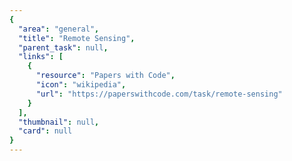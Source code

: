 ```yaml
---
{
  "area": "general",
  "title": "Remote Sensing",
  "parent_task": null,
  "links": [
    {
      "resource": "Papers with Code",
      "icon": "wikipedia",
      "url": "https://paperswithcode.com/task/remote-sensing"
    }
  ],
  "thumbnail": null,
  "card": null
}
---
```


